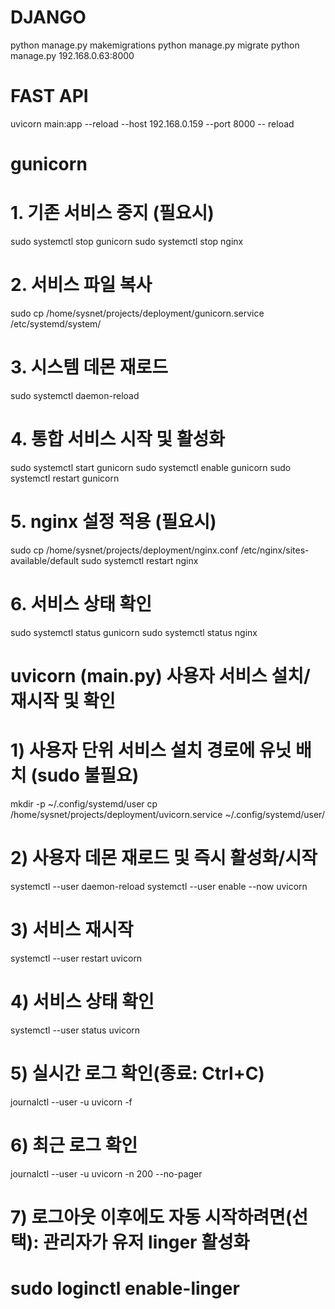 # DJANGO
python manage.py makemigrations
python manage.py migrate
python manage.py 192.168.0.63:8000

# FAST API
uvicorn main:app --reload --host 192.168.0.159 --port 8000 -- reload

# gunicorn
# 1. 기존 서비스 중지 (필요시)
sudo systemctl stop gunicorn
sudo systemctl stop nginx
# 2. 서비스 파일 복사
sudo cp /home/sysnet/projects/deployment/gunicorn.service /etc/systemd/system/

# 3. 시스템 데몬 재로드
sudo systemctl daemon-reload

# 4. 통합 서비스 시작 및 활성화
sudo systemctl start gunicorn
sudo systemctl enable gunicorn
sudo systemctl restart gunicorn

# 5. nginx 설정 적용 (필요시)
sudo cp /home/sysnet/projects/deployment/nginx.conf /etc/nginx/sites-available/default
sudo systemctl restart nginx

# 6. 서비스 상태 확인
sudo systemctl status gunicorn
sudo systemctl status nginx

# uvicorn (main.py) 사용자 서비스 설치/재시작 및 확인
# 1) 사용자 단위 서비스 설치 경로에 유닛 배치 (sudo 불필요)
mkdir -p ~/.config/systemd/user
cp /home/sysnet/projects/deployment/uvicorn.service ~/.config/systemd/user/
# 2) 사용자 데몬 재로드 및 즉시 활성화/시작
systemctl --user daemon-reload
systemctl --user enable --now uvicorn
# 3) 서비스 재시작
systemctl --user restart uvicorn
# 4) 서비스 상태 확인
systemctl --user status uvicorn
# 5) 실시간 로그 확인(종료: Ctrl+C)
journalctl --user -u uvicorn -f
# 6) 최근 로그 확인
journalctl --user -u uvicorn -n 200 --no-pager
# 7) 로그아웃 이후에도 자동 시작하려면(선택): 관리자가 유저 linger 활성화
#    sudo loginctl enable-linger <username>

